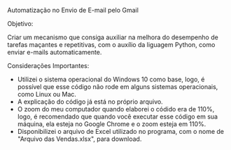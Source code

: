 Automatização no Envio de E-mail pelo Gmail

Objetivo:

Criar um mecanismo que consiga auxiliar na melhora do desempenho de tarefas maçantes e repetitivas, com o auxílio da liguagem Python, como enviar e-mails automaticamente.

Considerações Importantes:

+ Utilizei o sistema operacional do Windows 10 como base, logo, é possível que esse código não rode em alguns sistemas operacionais, como Linux ou Mac.
+ A explicação do código já está no próprio arquivo.
+ O zoom do meu computador quando elaborei o códido era de 110%, logo, é recomendado que quando você executar esse código em sua máquina, ela esteja no Google Chrome e o zoom esteja em 110%.
+ Disponibilizei o arquivo de Excel utilizado no programa, com o nome de "Arquivo das Vendas.xlsx", para download.
